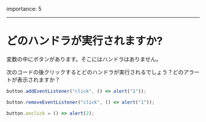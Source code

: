 importance: 5

---

# どのハンドラが実行されますか?

変数の中にボタンがあります。そこにはハンドラはありません。

次のコードの後クリックするとどのハンドラが実行されるでしょう？どのアラートが表示されますか？

```js no-beautify
button.addEventListener("click", () => alert("1"));

button.removeEventListener("click", () => alert("1"));

button.onclick = () => alert(2);
```

